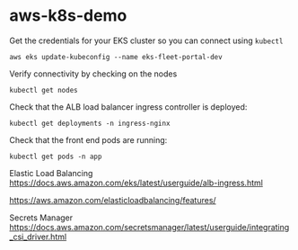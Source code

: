 # aws-k8s-demo

Get the credentials for your EKS cluster so you can connect using `kubectl`

```
aws eks update-kubeconfig --name eks-fleet-portal-dev
```

Verify connectivity by checking on the nodes

```
kubectl get nodes
```

Check that the ALB load balancer ingress controller is deployed:

```
kubectl get deployments -n ingress-nginx
```

Check that the front end pods are running:

```
kubectl get pods -n app
```

Elastic Load Balancing
https://docs.aws.amazon.com/eks/latest/userguide/alb-ingress.html

https://aws.amazon.com/elasticloadbalancing/features/

Secrets Manager
https://docs.aws.amazon.com/secretsmanager/latest/userguide/integrating_csi_driver.html